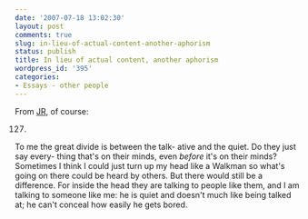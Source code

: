```yaml
---
date: '2007-07-18 13:02:30'
layout: post
comments: true
slug: in-lieu-of-actual-content-another-aphorism
status: publish
title: In lieu of actual content, another aphorism
wordpress_id: '395'
categories:
- Essays - other people
---
```



From [JR](http://www.phfactor.net/wp/2007/06/17/this-man-is-one-of-my-heros/), of course:



> 
127.
To me the great divide is between the talk-
ative and the quiet. Do they just say every-
thing that's on their minds, even _before_ it's on
their minds? Sometimes I think I could just
turn up my head like a Walkman so what's
going on there could be heard by others. But
there would still be a difference. For inside
the head they are talking to people like them,
and I am talking to someone like me: he is 
quiet and doesn't much like being talked at; he
can't conceal how easily he gets bored.





